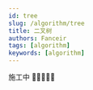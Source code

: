 ```yaml
---
id: tree
slug: /algorithm/tree
title: 二叉树
authors: Fanceir
tags: [algorithm]
keywords: [algorithm]
---
```


施工中 🚧🚧🚧🚧🚧
